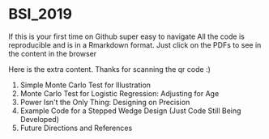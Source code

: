 # BSI_2019
If this is your first time on Github super easy to navigate
All the code is reproducible and is in a Rmarkdown format. Just click on the PDFs to see in the content in the browser 

Here is the extra content. Thanks for scanning the qr code :) 

1. Simple Monte Carlo Test for Illustration
2. Monte Carlo Test for Logistic Regression: Adjusting for Age
3. Power Isn't the Only Thing: Designing on Precision 
4. Example Code for a Stepped Wedge Design (Just Code Still Being Developed)
5. Future Directions and References